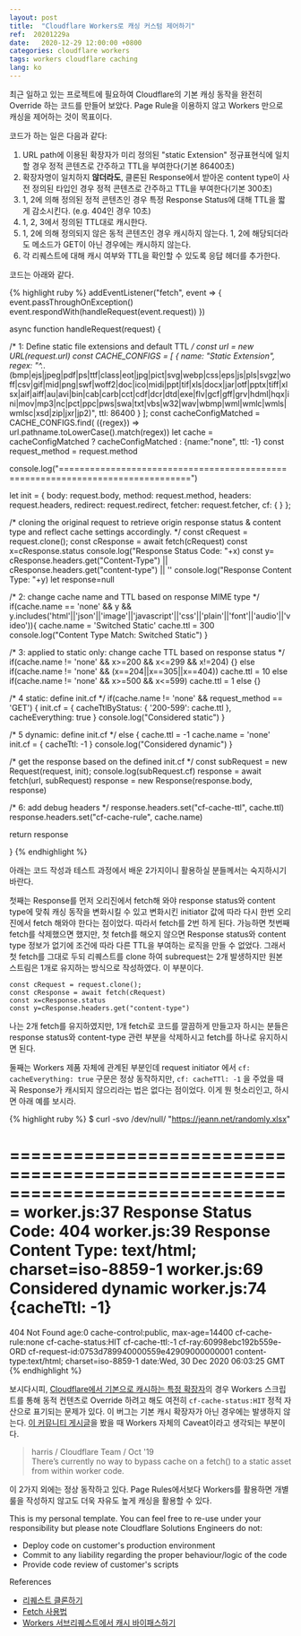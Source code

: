 ```yaml
---
layout: post
title:  "Cloudflare Workers로 캐싱 커스텀 제어하기" 
ref:  20201229a
date:   2020-12-29 12:00:00 +0800
categories: cloudflare workers
tags: workers cloudflare caching
lang: ko
---
```


최근 일하고 있는 프로젝트에 필요하여 Cloudflare의 기본 캐싱 동작을 완전히 Override 하는 코드를 만들어 보았다.
Page Rule을 이용하지 않고 Workers 만으로 캐싱을 제어하는 것이 목표이다.

코드가 하는 일은 다음과 같다:

1. URL path에 이용된 확장자가 미리 정의된 "static Extension" 정규표현식에 일치할 경우 정적 콘텐츠로 간주하고 TTL을 부여한다(기본 86400초)
2. 확장자명이 일치하지 **않더라도**, 클론된 Response에서 받아온 content type이 사전 정의된 타입인 경우 정적 콘텐츠로 간주하고 TTL을 부여한다(기본 300초)
3. 1, 2에 의해 정의된 정적 콘텐츠인 경우 특정 Response Status에 대해 TTL을 짧게 감소시킨다. (e.g. 404인 경우 10초)
4. 1, 2, 3에서 정의된 TTL대로 캐시한다.
5. 1, 2에 의해 정의되지 않은 동적 콘텐츠인 경우 캐시하지 않는다. 1, 2에 해당되더라도 메소드가 GET이 아닌 경우에는 캐시하지 않는다.
6. 각 리퀘스트에 대해 캐시 여부와 TTL을 확인할 수 있도록 응답 헤더를 추가한다.

코드는 아래와 같다.

{% highlight ruby %}
addEventListener("fetch", event => {
  event.passThroughOnException()
  event.respondWith(handleRequest(event.request))
})


async function handleRequest(request) {

/* 1: Define static file extensions and default TTL */
const url = new URL(request.url)
const CACHE_CONFIGS = [
   { name: "Static Extension", regex: "^.*\.(bmp|ejs|jpeg|pdf|ps|ttf|class|eot|jpg|pict|svg|webp|css|eps|js|pls|svgz|woff|csv|gif|mid|png|swf|woff2|doc|ico|midi|ppt|tif|xls|docx|jar|otf|pptx|tiff|xlsx|aif|aiff|au|avi|bin|cab|carb|cct|cdf|dcr|dtd|exe|flv|gcf|gff|grv|hdml|hqx|ini|mov|mp3|nc|pct|ppc|pws|swa|txt|vbs|w32|wav|wbmp|wml|wmlc|wmls|wmlsc|xsd|zip|jxr|jp2)", ttl: 86400 }
  ];
const cacheConfigMatched = CACHE_CONFIGS.find( ({regex}) => url.pathname.toLowerCase().match(regex))
let cache = cacheConfigMatched ? cacheConfigMatched : {name:"none", ttl: -1}
const request_method = request.method

console.log("===============================================================================")

let init = { body: request.body,
             method: request.method,
             headers: request.headers,
             redirect: request.redirect,
             fetcher: request.fetcher,
             cf: {  } };

/* cloning the original request to retrieve origin response status & content type and reflect cache settings accordingly. */
const cRequest = request.clone();
const cResponse = await fetch(cRequest)
const x=cResponse.status
console.log("Response Status Code: "+x)
const y= cResponse.headers.get("Content-Type") || cResponse.headers.get("content-type") || ''
console.log("Response Content Type: "+y)
let response=null

/*  2: change cache name and TTL based on response MIME type */
if(cache.name == 'none' && y && y.includes('html'||'json'||'image'||'javascript'||'css'||'plain'||'font'||'audio'||'video')){
  cache.name = 'Switched Static'
  cache.ttl = 300
  console.log("Content Type Match: Switched Static")
}

/*  3: applied to static only: change cache TTL based on response status */
if(cache.name != 'none' && x>=200 && x<=299 && x!=204) {}
  else if(cache.name != 'none' && (x==204||x==305||x==404)) cache.ttl = 10
  else if(cache.name != 'none' && x>=500 && x<=599) cache.ttl = 1
else {}

/*  4 static: define init.cf */
if(cache.name != 'none' && request_method == 'GET') 
{ 
  init.cf = { 
    cacheTtlByStatus: { '200-599': cache.ttl }, 
    cacheEverything: true 
  }
  console.log("Considered static")
}

/* 5 dynamic: define init.cf */
else {
  cache.ttl = -1
  cache.name = 'none'
  init.cf = { cacheTtl: -1 }
  console.log("Considered dynamic")
}

/* get the response based on the defined init.cf */
const subRequest = new Request(request, init);
  console.log(subRequest.cf)
response = await fetch(url, subRequest)
response = new Response(response.body, response)

/* 6: add debug headers */
  response.headers.set("cf-cache-ttl", cache.ttl)
  response.headers.set("cf-cache-rule", cache.name)

return response

}
{% endhighlight %}

아래는 코드 작성과 테스트 과정에서 배운 2가지이니 활용하실 분들께서는 숙지하시기 바란다.

첫째는 Response를 먼저 오리진에서 fetch해 와야 response status와 content type에 맞춰 캐싱 동작을 변화시킬 수 있고 변화시킨 initiator 값에 따라 다시 한번 오리진에서 fetch 해와야 한다는 점이었다. 따라서 fetch를 2번 하게 된다. 가능하면 첫번째 fetch를 삭제했으면 했지만, 첫 fetch를 해오지 않으면 Response status와 content type 정보가 없기에 조건에 따라 다른 TTL을 부여하는 로직을 만들 수 없었다. 그래서 첫 fetch를 그대로 두되 리퀘스트를 clone 하여 subrequest는 2개 발생하지만 원본 스트림은 1개로 유지하는 방식으로 작성하였다. 이 부분이다.

```
const cRequest = request.clone();
const cResponse = await fetch(cRequest)
const x=cResponse.status
const y=cResponse.headers.get("content-type")
```

나는 2개 fetch를 유지하였지만, 1개 fetch로 코드를 깔끔하게 만들고자 하시는 분들은 response status와 content-type 관련 부분을 삭제하시고 fetch를 하나로 유지하시면 된다.

둘째는 Workers 제품 자체에 관계된 부분인데 request initiator 에서 `cf: cacheEverything: true` 구문은 정상 동작하지만, `cf: cacheTTl: -1` 을 주었을 때 꼭 Response가 캐시되지 않으리라는 법은 없다는 점이었다. 이게 뭔 헛소리인고, 하시면 아래 예를 보시라.

{% highlight ruby %}
$ curl -svo /dev/null/ "https://jeann.net/randomly.xlsx"

===============================================================================
worker.js:37 Response Status Code: 404
worker.js:39 Response Content Type: text/html; charset=iso-8859-1
worker.js:69 Considered dynamic
worker.js:74 {cacheTtl: -1}
===============================================================================

404 Not Found
age:0
cache-control:public, max-age=14400
cf-cache-rule:none
cf-cache-status:HIT
cf-cache-ttl:-1
cf-ray:60998ebc192b559e-ORD
cf-request-id:0753d789940000559e42909000000001
content-type:text/html; charset=iso-8859-1
date:Wed, 30 Dec 2020 06:03:25 GMT
{% endhighlight %}

보시다시피, [Cloudflare에서 기본으로 캐시하는 특정 확장자](https://support.cloudflare.com/hc/en-us/articles/200172516-Understanding-Cloudflare-s-CDN#h_a01982d4-d5b6-4744-bb9b-a71da62c160a)의 경우 Workers 스크립트를 통해 동적 컨텐츠로 Override 하려고 해도 여전히 `cf-cache-status:HIT` 정적 자산으로 표기되는 문제가 있다. 이 버그는 기본 캐시 확장자가 아닌 경우에는 발생하지 않는다. [이 커뮤니티 게시글](https://community.cloudflare.com/t/disable-cache-on-workers-subrequest/122878/3)을 봤을 때 Workers 자체의 Caveat이라고 생각되는 부분이다.

> harris / Cloudflare Team / Oct '19<br/>
> There’s currently no way to bypass cache on a fetch() to a static asset from within worker code.

이 2가지 외에는 정상 동작하고 있다. Page Rules에서보다 Workers를 활용하면 개별 룰을 작성하지 않고도 더욱 자유도 높게 캐싱을 활용할 수 있다. 

This is my personal template. You can feel free to re-use under your responsibility but please note Cloudflare Solutions Engineers do not:

- Deploy code on customer's production environment
- Commit to any liability regarding the proper behaviour/logic of the code
- Provide code review of customer's scripts

References

- [리퀘스트 클론하기](https://developer.mozilla.org/en-US/docs/Web/API/Request/clone)
- [Fetch 사용법](https://developer.mozilla.org/ko/docs/Web/API/Fetch_API/Fetch%EC%9D%98_%EC%82%AC%EC%9A%A9%EB%B2%95)
- [Workers 서브리퀘스트에서 캐시 바이패스하기](https://community.cloudflare.com/t/disable-cache-on-workers-subrequest/122878/3)
